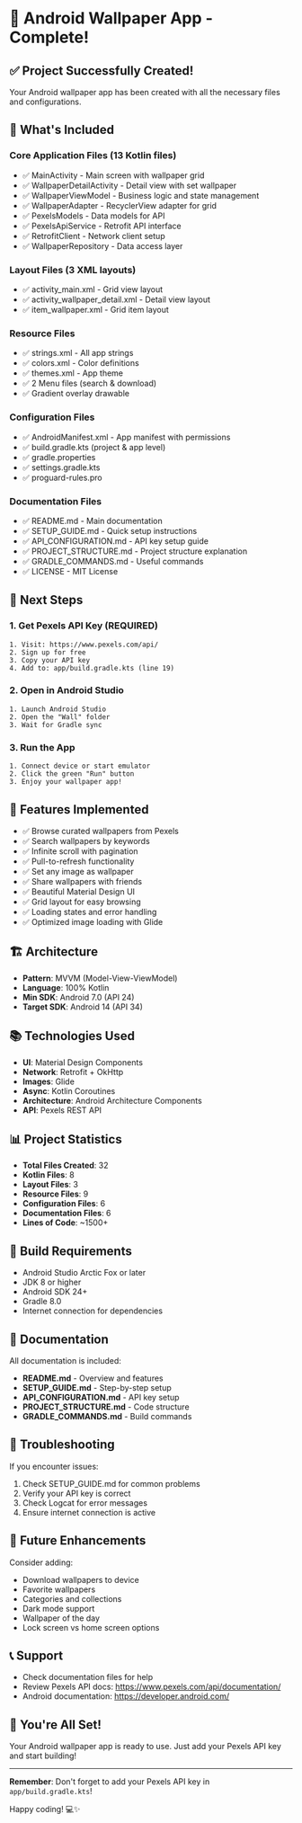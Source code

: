 # 🎨 Android Wallpaper App - Complete!

## ✅ Project Successfully Created!

Your Android wallpaper app has been created with all the necessary files and configurations.

## 📁 What's Included

### Core Application Files (13 Kotlin files)
- ✅ MainActivity - Main screen with wallpaper grid
- ✅ WallpaperDetailActivity - Detail view with set wallpaper
- ✅ WallpaperViewModel - Business logic and state management
- ✅ WallpaperAdapter - RecyclerView adapter for grid
- ✅ PexelsModels - Data models for API
- ✅ PexelsApiService - Retrofit API interface
- ✅ RetrofitClient - Network client setup
- ✅ WallpaperRepository - Data access layer

### Layout Files (3 XML layouts)
- ✅ activity_main.xml - Grid view layout
- ✅ activity_wallpaper_detail.xml - Detail view layout
- ✅ item_wallpaper.xml - Grid item layout

### Resource Files
- ✅ strings.xml - All app strings
- ✅ colors.xml - Color definitions
- ✅ themes.xml - App theme
- ✅ 2 Menu files (search & download)
- ✅ Gradient overlay drawable

### Configuration Files
- ✅ AndroidManifest.xml - App manifest with permissions
- ✅ build.gradle.kts (project & app level)
- ✅ gradle.properties
- ✅ settings.gradle.kts
- ✅ proguard-rules.pro

### Documentation Files
- ✅ README.md - Main documentation
- ✅ SETUP_GUIDE.md - Quick setup instructions
- ✅ API_CONFIGURATION.md - API key setup guide
- ✅ PROJECT_STRUCTURE.md - Project structure explanation
- ✅ GRADLE_COMMANDS.md - Useful commands
- ✅ LICENSE - MIT License

## 🚀 Next Steps

### 1. Get Pexels API Key (REQUIRED)
```
1. Visit: https://www.pexels.com/api/
2. Sign up for free
3. Copy your API key
4. Add to: app/build.gradle.kts (line 19)
```

### 2. Open in Android Studio
```
1. Launch Android Studio
2. Open the "Wall" folder
3. Wait for Gradle sync
```

### 3. Run the App
```
1. Connect device or start emulator
2. Click the green "Run" button
3. Enjoy your wallpaper app!
```

## 🎯 Features Implemented

- ✅ Browse curated wallpapers from Pexels
- ✅ Search wallpapers by keywords
- ✅ Infinite scroll with pagination
- ✅ Pull-to-refresh functionality
- ✅ Set any image as wallpaper
- ✅ Share wallpapers with friends
- ✅ Beautiful Material Design UI
- ✅ Grid layout for easy browsing
- ✅ Loading states and error handling
- ✅ Optimized image loading with Glide

## 🏗️ Architecture

- **Pattern**: MVVM (Model-View-ViewModel)
- **Language**: 100% Kotlin
- **Min SDK**: Android 7.0 (API 24)
- **Target SDK**: Android 14 (API 34)

## 📚 Technologies Used

- **UI**: Material Design Components
- **Network**: Retrofit + OkHttp
- **Images**: Glide
- **Async**: Kotlin Coroutines
- **Architecture**: Android Architecture Components
- **API**: Pexels REST API

## 📊 Project Statistics

- **Total Files Created**: 32
- **Kotlin Files**: 8
- **Layout Files**: 3
- **Resource Files**: 9
- **Configuration Files**: 6
- **Documentation Files**: 6
- **Lines of Code**: ~1500+

## 🔧 Build Requirements

- Android Studio Arctic Fox or later
- JDK 8 or higher
- Android SDK 24+
- Gradle 8.0
- Internet connection for dependencies

## 📖 Documentation

All documentation is included:
- **README.md** - Overview and features
- **SETUP_GUIDE.md** - Step-by-step setup
- **API_CONFIGURATION.md** - API key setup
- **PROJECT_STRUCTURE.md** - Code structure
- **GRADLE_COMMANDS.md** - Build commands

## 🐛 Troubleshooting

If you encounter issues:
1. Check SETUP_GUIDE.md for common problems
2. Verify your API key is correct
3. Check Logcat for error messages
4. Ensure internet connection is active

## 🌟 Future Enhancements

Consider adding:
- Download wallpapers to device
- Favorite wallpapers
- Categories and collections
- Dark mode support
- Wallpaper of the day
- Lock screen vs home screen options

## 📞 Support

- Check documentation files for help
- Review Pexels API docs: https://www.pexels.com/api/documentation/
- Android documentation: https://developer.android.com/

## 🎉 You're All Set!

Your Android wallpaper app is ready to use. Just add your Pexels API key and start building!

---

**Remember**: Don't forget to add your Pexels API key in `app/build.gradle.kts`!

Happy coding! 💻✨
